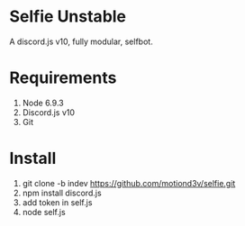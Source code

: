 # Selfie Unstable
A discord.js v10, fully modular, selfbot.


# Requirements
1. Node 6.9.3
2. Discord.js v10
3. Git

# Install
1. git clone -b indev https://github.com/motiond3v/selfie.git
2. npm install discord.js
3. add token in self.js
4. node self.js
